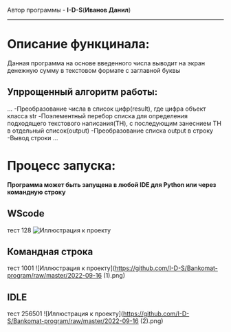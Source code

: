 Автор программы - **I-D-S**(__Иванов Данил__)
____
# Описание функцинала:
Данная программа на основе введенного числа выводит на экран денежную сумму в текстовом формате с заглавной буквы
## Упррощенный алгоритм работы:
...
-Преобразование числа в список цифр(result), где цифра объект класса str
-Поэлементный перебор списка для определения подходящего текстового написания(ТН), с последующим занеснием ТН в отдельный список(output)
-Преобразование списка output в строку
-Вывод строки
...
# Процесс запуска:
**Программа может быть запущена в любой IDE для Python или через командную строку**
## WScode
тест 128
![Иллюстрация к проекту](https://github.com/I-D-S/Bankomat-program/raw/master/2022-09-16.png)
## Командная строка
тест 1001
![Иллюстрация к проекту](https://github.com/I-D-S/Bankomat-program/raw/master/2022-09-16 (1).png)
## IDLE
тест 256501
![Иллюстрация к проекту](https://github.com/I-D-S/Bankomat-program/raw/master/2022-09-16 (2).png)
